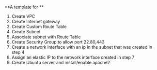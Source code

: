 **A template for **
1) Create VPC
2) Create Internet gateway
3) Create Custom Route Table
4) Create Subnet
5) Associate subnet with Route Table
6) Create Security Group to allow port 22.80,443
7) Create a network interface with an ip in the subnet that was created in step 4
8) Assign an elastic IP to the network interface created in step 7
9) Create Ubuntu server and install/enable apache2
